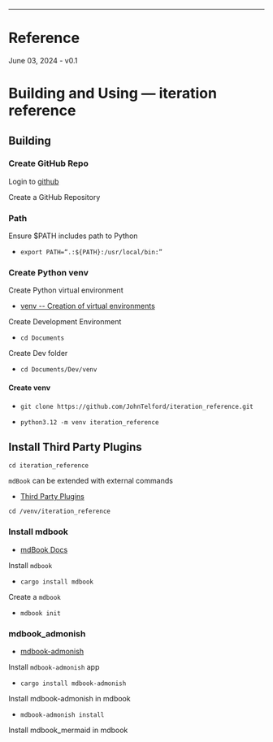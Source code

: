 ---

# Reference

June 03, 2024 - v0.1

# Building and Using — iteration reference

## Building

### Create GitHub Repo

Login to [github](https://github.com)

Create a GitHub Repository

### Path

Ensure $PATH includes path to Python 

- ```export PATH=“.:${PATH}:/usr/local/bin:”```

### Create Python venv

Create Python virtual environment

- [venv -- Creation of virtual environments](https://docs.python.org/3/library/venv.html)

Create Development Environment

- ```cd Documents```

Create Dev folder

- ```cd Documents/Dev/venv```

#### Create venv

- ``git clone https://github.com/JohnTelford/iteration_reference.git``

- ```python3.12 -m venv iteration_reference```

## Install Third Party Plugins

 ```cd iteration_reference```

`mdBook` can be extended with external commands

- [Third Party Plugins](https://github.com/rust-lang/mdBook/wiki/Third-party-plugins)

``cd /venv/iteration_reference``

### Install mdbook

- [mdBook Docs](https://rust-lang.github.io/mdBook/)

Install `mdbook`

- ```cargo install mdbook```

Create a `mdbook`

- ```mdbook init```

### mdbook_admonish

- [mdbook-admonish](https://github.com/tommilligan/mdbook-admonish )

Install `mdbook-admonish` app

- ```cargo install mdbook-admonish```

Install mdbook-admonish in mdbook

- ```mdbook-admonish install```

Install mdbook_mermaid in mdbook
